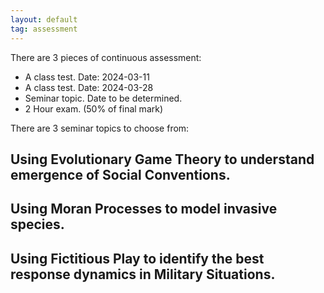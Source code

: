 ```yaml
---
layout: default
tag: assessment
---
```


There are 3 pieces of continuous assessment:

- A class test. Date: 2024-03-11
- A class test. Date: 2024-03-28
- Seminar topic. Date to be determined.
- 2 Hour exam. (50% of final mark)

There are 3 seminar topics to choose from:

## Using Evolutionary Game Theory to understand emergence of Social Conventions.

## Using Moran Processes to model invasive species.

## Using Fictitious Play to identify the best response dynamics in Military Situations.
